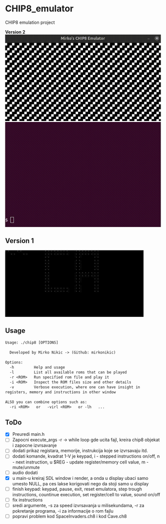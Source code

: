 # CHIP8_emulator
CHIP8 emulation project

**Version 2**
![img/gui_chip8_version2.gif](img/gui_chip8_version2.gif)
![img/terminal_chip8_version2.gif](img/terminal_chip8_version2.gif)

**Version 1**
---
![img/version1.jpg](img/version1.jpg)





**Usage**
---

```
Usage: ./chip8 [OPTIONS]

  Developed by Mirko Nikic -> (Github: mirkonikic)

Options:
  -h         Help and usage
  -l         List all available roms that can be played
  -r <ROM>   Run specified rom file and play it
  -i <ROM>   Inspect the ROM files size and other details
  -v         Verbose execution, where one can have insight in registers, memory and instructions in other window
  
ALSO you can combine options such as:
  -ri <ROM>   or   -virl <ROM>   or -lh   ...
```

**ToDo**
---
- [x] Preuredi main.h
- [ ] Zapocni execute_args -r -> while loop gde ucita fajl, kreira chip8 objekat i zapocne izvrsavanje
- [ ] dodati prikaz registara, memorije, instrukcija koje se izvrsavaju itd.
- [ ] dodati komande, kvadrat 1-V je keypad, i - stepped instructions on/off, n - next instruction, u $REG - update register/memory cell value, m - mute/unmute
- [ ] audio dodati
- [x] u main-u kreiraj SDL window i render, a onda u display ubaci samo umesto NULL, pa ces lakse korigovati nego da stoji samo u display
- [ ] finish keypad: keypad, pause, exit, reset emulatora, step trough instructions, countinue execution, set register/cell to value, sound on/off
- [ ] fix instructions
- [ ] sredi argumente, -s za speed izvrsavanja u milisekundama, -r za pokretanje programa, -i za informacije o rom fajlu
- [ ] popravi problem kod SpaceInvaders.ch8 i kod Cave.ch8
